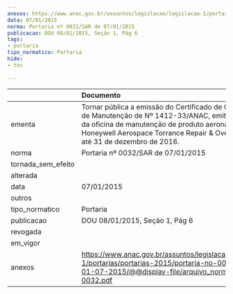 ```yaml
---
anexos: https://www.anac.gov.br/assuntos/legislacao/legislacao-1/portarias/portarias-2015/portaria-no-0032-sar-de-01-07-2015/@@display-file/arquivo_norma/PA2015-0032.pdf
data: 07/01/2015
norma: Portaria nº 0032/SAR de 07/01/2015
publicacao: DOU 08/01/2015, Seção 1, Pág 6
tags:
- portaria
tipo_normatico: Portaria
hide: 
- toc 
 
---
```


|                    | Documento                                                                                                                                                                                                                                    |
|:-------------------|:---------------------------------------------------------------------------------------------------------------------------------------------------------------------------------------------------------------------------------------------|
| ementa             | Tornar pública a emissão do Certificado de Organização de Manutenção de Nº 1412-33/ANAC, emitido em favor da oficina de manutenção de produto aeronáutico Honeywell Aerospace Torrance Repair & Overhaul, válido até 31 de dezembro de 2016. |
| norma              | Portaria nº 0032/SAR de 07/01/2015                                                                                                                                                                                                           |
| tornada_sem_efeito |                                                                                                                                                                                                                                              |
| alterada           |                                                                                                                                                                                                                                              |
| data               | 07/01/2015                                                                                                                                                                                                                                   |
| outros             |                                                                                                                                                                                                                                              |
| tipo_normatico     | Portaria                                                                                                                                                                                                                                     |
| publicacao         | DOU 08/01/2015, Seção 1, Pág 6                                                                                                                                                                                                               |
| revogada           |                                                                                                                                                                                                                                              |
| em_vigor           |                                                                                                                                                                                                                                              |
| anexos             | https://www.anac.gov.br/assuntos/legislacao/legislacao-1/portarias/portarias-2015/portaria-no-0032-sar-de-01-07-2015/@@display-file/arquivo_norma/PA2015-0032.pdf                                                                            |